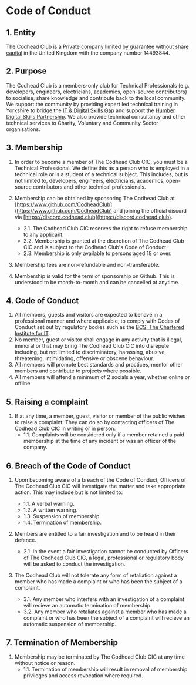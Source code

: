 # Code of Conduct

## 1. Entity

The Codhead Club is a [Private company limited by guarantee without share capital](https://find-and-update.company-information.service.gov.uk/company/14493844) in the United Kingdom with the company number 14493844.

## 2. Purpose

The Codhead Club is a members-only club for Technical Professionals (e.g. developers, engineers, electricians, academics, open-source contributors) to socialise, share knowledge and contribute back to the local community. We support the community by providing expert led technical training in Yorkshire to bridge the [IT & Digital Skills Gap](https://www.bcs.org/articles-opinion-and-research/the-it-skills-gap/) and support the [Humber Digital Skills Partnership](https://heylep.com/our-priorities/employment-skills/humber-digital-skills-partnership/). We also provide technical consultancy and other technical services to Charity, Voluntary and Community Sector organisations.

## 3. Membership

1. In order to become a member of The Codhead Club CIC, you must be a Technical Professional. We define this as a person who is employed in a technical role or is a student of a technical subject. This includes, but is not limited to, developers, engineers, electricians, academics, open-source contributors and other technical professionals.

2. Membership can be obtained by sponsoring The Codhead Club at [https://www.github.com/CodheadClub](https://www.github.com/CodheadClub) and joining the official discord via [https://discord.codhead.club](https://discord.codhead.club).
    - 2.1. The Codhead Club CIC reserves the right to refuse membership to any applicant.
    - 2.2. Membership is granted at the discretion of The Codhead Club CIC and is subject to the Codhead Club's Code of Conduct.
    - 2.3. Membership is only available to persons aged 18 or over.

3. Membership fees are non-refundable and non-transferable.
4. Membership is valid for the term of sponsorship on Github. This is understood to be month-to-month and can be cancelled at anytime.

## 4. Code of Conduct

1. All members, guests and visitors are expected to behave in a professional manner and where applicable, to comply with Codes of Conduct set out by regulatory bodies such as the [BCS, The Chartered Institute for IT](https://www.bcs.org).
2. No member, guest or visitor shall engage in any activity that is illegal, immoral or that may bring The Codhead Club CIC into disrepute including, but not limited to discriminatory, harassing, abusive, threatening, intimidating, offensive or obscene behaviour.
3. All members will promote best standards and practices, mentor other members and contribute to projects where possible.
4. All members will attend a minimum of 2 socials a year, whether online or offline.

## 5. Raising a complaint

1. If at any time, a member, guest, visitor or member of the public wishes to raise a complaint. They can do so by contacting officers of The Codhead Club CIC in writing or in person.
    - 1.1. Complaints will be considered only if a member retained a paid membership at the time of any incident or was an officer of the company.

## 6. Breach of the Code of Conduct

1. Upon becoming aware of a breach of the Code of Conduct, Officers of The Codhead Club CIC will investigate the matter and take appropriate action. This may include but is not limited to:
    - 1.1. A verbal warning.
    - 1.2. A written warning.
    - 1.3. Suspension of membership.
    - 1.4. Termination of membership.

2. Members are entitled to a fair investigation and to be heard in their defence.
    - 2.1. In the event a fair investigation cannot be conducted by Officers of The Codhead Club CIC, a legal, professional or regulatory body will be asked to conduct the investigation.

3. The Codhead Club will not tolerate any form of retaliation against a member who has made a complaint or who has been the subject of a complaint.
    - 3.1. Any member who interfers with an investigation of a complaint will recieve an automatic termination of membership.
    - 3.2. Any member who retaliates against a member who has made a complaint or who has been the subject of a complaint will recieve an automatic suspension of membership.

## 7. Termination of Membership

1. Membership may be terminated by The Codhead Club CIC at any time without notice or reason.
    - 1.1. Termination of membership will result in removal of membership privileges and access revocation where required.
